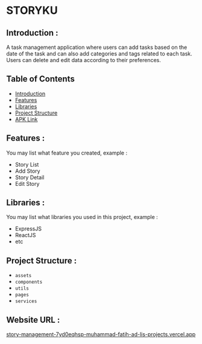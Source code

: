 # STORYKU

## <a name="introduction"></a> Introduction :
A task management application where users can add tasks based on the date of the task and can also add categories and tags related to each task. Users can delete and edit data according to their preferences.



## Table of Contents

- [Introduction](#introduction)
- [Features](#features)
- [Libraries](#libraries)
- [Project Structure](#project-structures)
- [APK Link](#apk-link)

## <a name="features"></a> Features :
You may list what feature you created, example :
- Story List
- Add Story
- Story Detail
- Edit Story


## <a name="libraries"></a> Libraries :
You may list what libraries you used in this project, example :
- ExpressJS
- ReactJS
- etc

## <a name="project-structures"></a> Project Structure :
* `assets`
* `components`
* `utils`
* `pages`
* `services`

## <a name="apk-link"></a> Website URL :
[story-management-7yd0eqhsp-muhammad-fatih-ad-lis-projects.vercel.app](https://story-management-7yd0eqhsp-muhammad-fatih-ad-lis-projects.vercel.app/)
